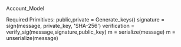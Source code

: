 Account_Model

Required Primitives:
public,private = Generate_keys()
signature = sign(message, private_key, 'SHA-256')
verification = verify_sig(message,signature,public_key)
m = serialize(message)
m = unserialize(message)
